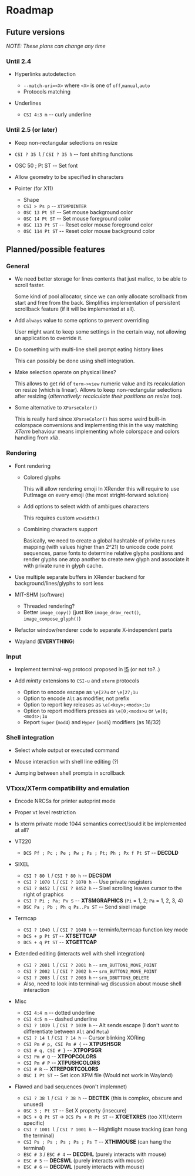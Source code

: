 Roadmap
=======

## Future versions

_NOTE: These plans can change any time_

### Until 2.4

* Hyperlinks autodetection

  * `--match-uri=<X>` where `<X>` is one of `off`,`manual`,`auto`
  * Protocols matching

* Underlines
  * `CSI 4:3 m` -- curly underline

### Until 2.5 (or later)

* Keep non-rectangular selections on resize

* `CSI ? 35 l` / `CSI ? 35 h` -- font shifting functions

* OSC 50 ; Pt ST -- Set font

* Allow geometry to be specified in characters

* Pointer (for X11)

  * Shape
  * `CSI > Ps p` -- `XTSMPOINTER`
  * `OSC 13 Pt ST` -- Set mouse background color
  * `OSC 14 Pt ST` -- Set mouse foreground color
  * `OSC 113 Pt ST` -- Reset color mouse foreground color
  * `OSC 114 Pt ST` -- Reset color mouse background color

## Planned/possible features

### General

* We need better storage for lines contents that just malloc, to be able to scroll faster.

  Some kind of pool allocator, since we can only allocate scrollback from start and free from the back.
  Simplifies implementation of persistent scrollback feature (if it will be implemented at all).

* Add `always` value to some options to prevent overriding

  User might want to keep some settings in the certain way, not allowing an application
  to override it.

* Do something with multi-line shell prompt eating history lines

  This can possibly be done using shell integration.

* Make selection operate on physical lines?

  This allows to get rid of `term->view` numeric value and its recalculation on resize (which is linear).
  Allows to keep non-rectangular selections after resizing (_alternatively: recalculate their positions on resize too_).

* Some alternative to `XParseColor()`

  This is really hard since `XParseColor()` has some weird built-in colorspace conversions
  and implementing this in the way matching *XTerm* behaviour means implementing whole
  colorspace and colors handling from *xlib*.

### Rendering

* Font rendering

  * Colored glyphs

      This will allow rendering emoji
      In XRender this will require to use PutImage on every emoji (the most stright-forward solution)

  * Add options to select width of ambigues characters

      This requires custom `wcwidth()`

  * Combining characters support

      Basically, we need to create a global hashtable of privite runes
      mapping (with values higher than 2^21) to unicode code point sequences,
      parse fonts to determine relative glyphs positions and render glyphs
      one atop another to create new glyph and associate it with private rune in glyph cache.

* Use multiple separate buffers in XRender backend for background/lines/glyphs to sort less

* MIT-SHM (software)

  * Threaded rendering?
  * Better `image_copy()` (just like `image_draw_rect()`, `image_compose_glyph()`)

* Refactor window/renderer code to separate X-independent parts

* Wayland (**EVERYTHING**)

### Input

* Implement terminal-wg protocol proposed in [!5](https://gitlab.freedesktop.org/terminal-wg/specifications/-/merge_requests/5) (or not to?..)

* Add *mintty* extensions to `CSI-u` and `xterm` protocols

   * Option to encode escape as `\e[27u` or `\e[27;1u`
   * Option to encode `Alt` as modifier, not prefix
   * Option to report key releases as `\e[<key>;<mods>;1u`
   * Option to report modifiers presses as `\e[0;<mods>u` or `\e[0;<mods>;1u`
   * Report `Super` (`mod4`) and `Hyper` (`mod5`) modifiers (as 16/32)

### Shell integration

* Select whole output or executed command

* Mouse interaction with shell line editing (?)

* Jumping between shell prompts in scrollback

### VTxxx/XTerm compatibility and emulation

* Encode NRCSs for printer autoprint mode
* Proper vt level restriction
* Is xterm private mode 1044 semantics correct/sould it be implemented at all?

* VT220

  * `DCS Pf ; Pc ; Pe ; Pw ; Ps ; Pt; Ph ; Px f Pt ST` -- **DECDLD**

* SIXEL

  * `CSI ? 80 l` / `CSI ? 80 h` -- **DECSDM**
  * `CSI ? 1070 l` / `CSI ? 1070 h` -- Use private resgisters
  * `CSI ? 8452 l` / `CSI ? 8452 h` -- Sixel scrolling leaves cursor to the right of graphics
  * `CSI ? Pi ; Pa; Pv S` -- **XTSMGRAPHICS** (`Pi` = 1, 2; `Pa` = 1, 2, 3, 4)
  * `DSC Pa ; Pb ; Ph q Ps..Ps ST` -- Send sixel image

* Termcap

  * `CSI ? 1040 l` / `CSI ? 1040 h` -- terminfo/termcap function key mode
  * `DCS + p Pt ST` -- **XTSETTCAP**
  * `DCS + q Pt ST` -- **XTGETTCAP**

* Extended editing (interacts well with shell integration)

  * `CSI ? 2001 l` / `CSI ? 2001 h` -- `srm_BUTTON1_MOVE_POINT`
  * `CSI ? 2002 l` / `CSI ? 2002 h` -- `srm_BUTTON2_MOVE_POINT`
  * `CSI ? 2003 l` / `CSI ? 2003 h` -- `srm_DBUTTON3_DELETE`
  * Also, need to look into terminal-wg discussion about mouse shell interaction

* Misc

  * `CSI 4:4 m` -- dotted underline
  * `CSI 4:5 m` -- dashed underline
  * `CSI ? 1039 l` / `CSI ? 1039 h` -- Alt sends escape (I don't want to differentiate between `Alt` and `Meta`)
  * `CSI ? 14 l` / `CSI ? 14 h` -- Cursor blinking XORing
  * `CSI Pm # p, CSI Pm # {` -- **XTPUSHSGR**
  * `CSI # q, CSI # }` -- **XTPOPSGR**
  * `CSI Pm # Q` -- **XTPOPCOLORS**
  * `CSI Pm # P` -- **XTPUSHCOLORS**
  * `CSI # R` -- **XTREPORTCOLORS**
  * `OSC I Pt ST` -- Set icon XPM file (Would not work in Wayland)

* Flawed and bad sequences (won't implemnet)

  * `CSI ? 38 l` / `CSI ? 38 h` -- **DECTEK** (this is complex, obscure and unused)
  * `OSC 3 ; Pt ST` -- Set X property (insecure)
  * `DCS + Q Pt ST` -> `DCS Ps + R Pt ST` -- **XTGETXRES** (too X11/xterm specific)
  * `CSI ? 1001 l` / `CSI ? 1001 h` -- Hightlight mouse tracking (can hang the terminal)
  * `CSI Ps ; Ps ; Ps ; Ps ; Ps T` -- **XTHIMOUSE** (can hang the terminal)
  * `ESC # 3` / `ESC # 4` -- **DECDHL** (purely interacts with mouse)
  * `ESC # 5` -- **DECSWL** (purely interacts with mouse)
  * `ESC # 6` -- **DECDWL** (purely interacts with mouse)
